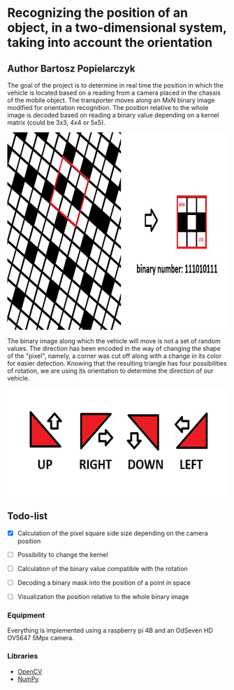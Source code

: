 # Recognizing the position of an object, in a two-dimensional system, taking into account the orientation
## Author Bartosz Popielarczyk

The goal of the project is to determine in real time the position in which the vehicle is located based on a reading from a camera placed in the chassis of the mobile object. The transporter moves along an MxN binary image modified for orientation recognition. The position relative to the whole image is decoded based on reading a binary value depending on a kernel matrix (could be 3x3, 4x4 or 5x5).


<p align="center">
  <img width="908" height="451" src="./readme_files/table.png">
</p>

The binary image along which the vehicle will move is not a set of random values. The direction has been encoded in the way of changing the shape of the "pixel", namely, a corner was cut off along with a change in its color for easier detection. Knowing that the resulting triangle has four possibilities of rotation, we are using its orientation to determine the direction of our vehicle.

<p align="center">
  <img width="580" height="248" src="./readme_files/orientation_triangle.png">
</p>


## Todo-list
- [x] Calculation of the pixel square side size depending on the camera position
- [ ] Possibility to change the kernel
- [ ] Calculation of the binary value compatible with the rotation
- [ ] Decoding a binary mask into the position of a point in space
- [ ] Visualization the position relative to the whole binary image


### Equipment
Everything is implemented using a raspberry pi 4B and an OdSeven HD OV5647 5Mpx camera.


### Libraries
- [OpenCV](https://docs.opencv.org/master/)
- [NumPy](https://numpy.org/)


